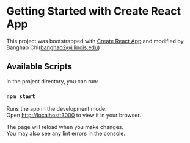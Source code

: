 # Getting Started with Create React App

This project was bootstrapped with [Create React App](https://github.com/facebook/create-react-app) and modified by Banghao Chi(banghao2@illinois.edu)

## Available Scripts

In the project directory, you can run:

### `npm start`

Runs the app in the development mode.\
Open [http://localhost:3000](http://localhost:3000) to view it in your browser.

The page will reload when you make changes.\
You may also see any lint errors in the console.
